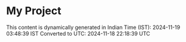 # My Project

This content is dynamically generated in Indian Time (IST): 2024-11-19 03:48:39 IST
Converted to UTC: 2024-11-18 22:18:39 UTC
